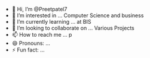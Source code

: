 - 👋 Hi, I’m @Preetpatel7
- 👀 I’m interested in ... Computer Science and business
- 🌱 I’m currently learning ... at BIS
- 💞️ I’m looking to collaborate on ... Various Projects
- 📫 How to reach me ... p
- 😄 Pronouns: ...
- ⚡ Fun fact: ...

<!---
Preetpatel7/Preetpatel7 is a ✨ special ✨ repository because its `README.md` (this file) appears on your GitHub profile.
You can click the Preview link to take a look at your changes.
--->
